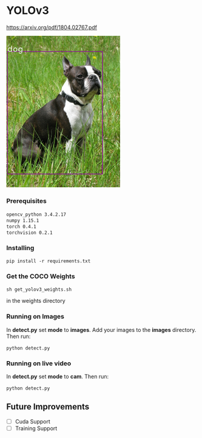 # YOLOv3

https://arxiv.org/pdf/1804.02767.pdf

<img src="https://github.com/benjaminrwilson/yolov3/blob/master/results/Boston_Terrier_male.jpg" width="300">  

### Prerequisites

```
opencv_python 3.4.2.17
numpy 1.15.1
torch 0.4.1
torchvision 0.2.1
```

### Installing

```
pip install -r requirements.txt
```

### Get the COCO Weights

```
sh get_yolov3_weights.sh
```

in the weights directory

### Running on Images

In **detect.py** set **mode** to **images**. Add your images to the **images** directory. Then run:

```
python detect.py
```

### Running on live video

In **detect.py** set **mode** to **cam**. Then run:

```
python detect.py
```

## Future Improvements

- [ ] Cuda Support
- [ ] Training Support
